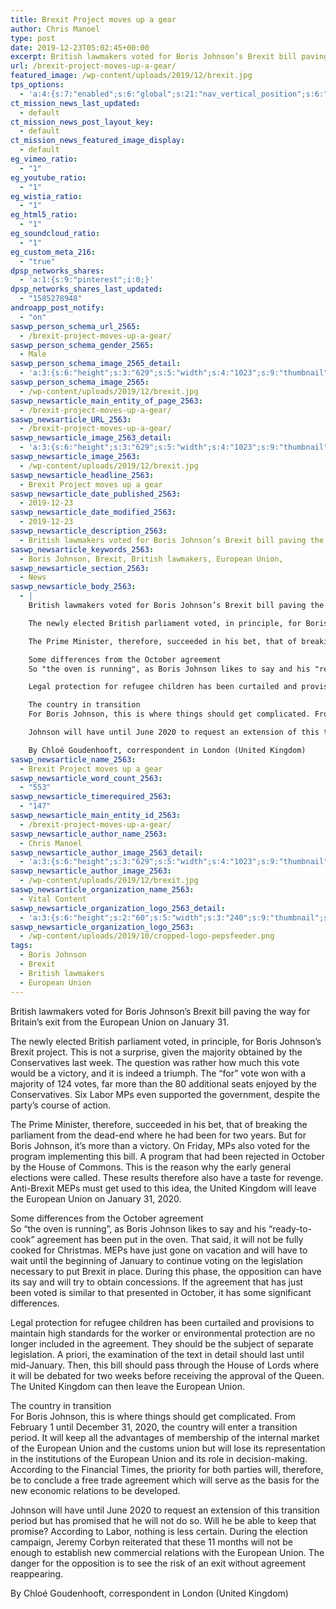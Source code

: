 ```yaml
---
title: Brexit Project moves up a gear
author: Chris Manoel
type: post
date: 2019-12-23T05:02:45+00:00
excerpt: British lawmakers voted for Boris Johnson’s Brexit bill paving the way for Britain’s exit from the European Union on January 31.
url: /brexit-project-moves-up-a-gear/
featured_image: /wp-content/uploads/2019/12/brexit.jpg
tps_options:
  - 'a:4:{s:7:"enabled";s:6:"global";s:21:"nav_vertical_position";s:6:"global";s:23:"nav_hide_on_first_slide";b:0;s:23:"slide_loading_mechanism";s:6:"global";}'
ct_mission_news_last_updated:
  - default
ct_mission_news_post_layout_key:
  - default
ct_mission_news_featured_image_display:
  - default
eg_vimeo_ratio:
  - "1"
eg_youtube_ratio:
  - "1"
eg_wistia_ratio:
  - "1"
eg_html5_ratio:
  - "1"
eg_soundcloud_ratio:
  - "1"
eg_custom_meta_216:
  - "true"
dpsp_networks_shares:
  - 'a:1:{s:9:"pinterest";i:0;}'
dpsp_networks_shares_last_updated:
  - "1585278948"
androapp_post_notify:
  - "on"
saswp_person_schema_url_2565:
  - /brexit-project-moves-up-a-gear/
saswp_person_schema_gender_2565:
  - Male
saswp_person_schema_image_2565_detail:
  - 'a:3:{s:6:"height";s:3:"629";s:5:"width";s:4:"1023";s:9:"thumbnail";s:65:"/wp-content/uploads/2019/12/brexit.jpg";}'
saswp_person_schema_image_2565:
  - /wp-content/uploads/2019/12/brexit.jpg
saswp_newsarticle_main_entity_of_page_2563:
  - /brexit-project-moves-up-a-gear/
saswp_newsarticle_URL_2563:
  - /brexit-project-moves-up-a-gear/
saswp_newsarticle_image_2563_detail:
  - 'a:3:{s:6:"height";s:3:"629";s:5:"width";s:4:"1023";s:9:"thumbnail";s:65:"/wp-content/uploads/2019/12/brexit.jpg";}'
saswp_newsarticle_image_2563:
  - /wp-content/uploads/2019/12/brexit.jpg
saswp_newsarticle_headline_2563:
  - Brexit Project moves up a gear
saswp_newsarticle_date_published_2563:
  - 2019-12-23
saswp_newsarticle_date_modified_2563:
  - 2019-12-23
saswp_newsarticle_description_2563:
  - British lawmakers voted for Boris Johnson’s Brexit bill paving the way for Britain’s exit from the European Union on January 31.
saswp_newsarticle_keywords_2563:
  - Boris Johnson, Brexit, British lawmakers, European Union,
saswp_newsarticle_section_2563:
  - News
saswp_newsarticle_body_2563:
  - |
    British lawmakers voted for Boris Johnson’s Brexit bill paving the way for Britain’s exit from the European Union on January 31.

    The newly elected British parliament voted, in principle, for Boris Johnson's Brexit project. This is not a surprise, given the majority obtained by the Conservatives last week. The question was rather how much this vote would be a victory, and it is indeed a triumph. The "for" vote won with a majority of 124 votes, far more than the 80 additional seats enjoyed by the Conservatives. Six Labor MPs even supported the government, despite the party's course of action.

    The Prime Minister, therefore, succeeded in his bet, that of breaking the parliament from the dead-end where he had been for two years. But for Boris Johnson, it's more than a victory. On Friday, MPs also voted for the program implementing this bill. A program that had been rejected in October by the House of Commons. This is the reason why the early general elections were called. These results therefore also have a taste for revenge. Anti-Brexit MEPs must get used to this idea, the United Kingdom will leave the European Union on January 31, 2020.

    Some differences from the October agreement
    So "the oven is running", as Boris Johnson likes to say and his "ready-to-cook" agreement has been put in the oven. That said, it will not be fully cooked for Christmas. MEPs have just gone on vacation and will have to wait until the beginning of January to continue voting on the legislation necessary to put Brexit in place. During this phase, the opposition can have its say and will try to obtain concessions. If the agreement that has just been voted is similar to that presented in October, it has some significant differences.

    Legal protection for refugee children has been curtailed and provisions to maintain high standards for the worker or environmental protection are no longer included in the agreement. They should be the subject of separate legislation. A priori, the examination of the text in detail should last until mid-January. Then, this bill should pass through the House of Lords where it will be debated for two weeks before receiving the approval of the Queen. The United Kingdom can then leave the European Union.

    The country in transition
    For Boris Johnson, this is where things should get complicated. From February 1 until December 31, 2020, the country will enter a transition period. It will keep all the advantages of membership of the internal market of the European Union and the customs union but will lose its representation in the institutions of the European Union and its role in decision-making. According to the Financial Times, the priority for both parties will, therefore, be to conclude a free trade agreement which will serve as the basis for the new economic relations to be developed.

    Johnson will have until June 2020 to request an extension of this transition period but has promised that he will not do so. Will he be able to keep that promise? According to Labor, nothing is less certain. During the election campaign, Jeremy Corbyn reiterated that these 11 months will not be enough to establish new commercial relations with the European Union. The danger for the opposition is to see the risk of an exit without agreement reappearing.

    By Chloé Goudenhooft, correspondent in London (United Kingdom)
saswp_newsarticle_name_2563:
  - Brexit Project moves up a gear
saswp_newsarticle_word_count_2563:
  - "553"
saswp_newsarticle_timerequired_2563:
  - "147"
saswp_newsarticle_main_entity_id_2563:
  - /brexit-project-moves-up-a-gear/
saswp_newsarticle_author_name_2563:
  - Chris Manoel
saswp_newsarticle_author_image_2563_detail:
  - 'a:3:{s:6:"height";s:3:"629";s:5:"width";s:4:"1023";s:9:"thumbnail";s:65:"/wp-content/uploads/2019/12/brexit.jpg";}'
saswp_newsarticle_author_image_2563:
  - /wp-content/uploads/2019/12/brexit.jpg
saswp_newsarticle_organization_name_2563:
  - Vital Content
saswp_newsarticle_organization_logo_2563_detail:
  - 'a:3:{s:6:"height";s:2:"60";s:5:"width";s:3:"240";s:9:"thumbnail";s:82:"/wp-content/uploads/2019/10/cropped-logo-pepsfeeder.png";}'
saswp_newsarticle_organization_logo_2563:
  - /wp-content/uploads/2019/10/cropped-logo-pepsfeeder.png
tags:
  - Boris Johnson
  - Brexit
  - British lawmakers
  - European Union
---
```


British lawmakers voted for Boris Johnson’s Brexit bill paving the way for Britain’s exit from the European Union on January 31.

The newly elected British parliament voted, in principle, for Boris Johnson&#8217;s Brexit project. This is not a surprise, given the majority obtained by the Conservatives last week. The question was rather how much this vote would be a victory, and it is indeed a triumph. The &#8220;for&#8221; vote won with a majority of 124 votes, far more than the 80 additional seats enjoyed by the Conservatives. Six Labor MPs even supported the government, despite the party&#8217;s course of action.

The Prime Minister, therefore, succeeded in his bet, that of breaking the parliament from the dead-end where he had been for two years. But for Boris Johnson, it&#8217;s more than a victory. On Friday, MPs also voted for the program implementing this bill. A program that had been rejected in October by the House of Commons. This is the reason why the early general elections were called. These results therefore also have a taste for revenge. Anti-Brexit MEPs must get used to this idea, the United Kingdom will leave the European Union on January 31, 2020.

Some differences from the October agreement  
So &#8220;the oven is running&#8221;, as Boris Johnson likes to say and his &#8220;ready-to-cook&#8221; agreement has been put in the oven. That said, it will not be fully cooked for Christmas. MEPs have just gone on vacation and will have to wait until the beginning of January to continue voting on the legislation necessary to put Brexit in place. During this phase, the opposition can have its say and will try to obtain concessions. If the agreement that has just been voted is similar to that presented in October, it has some significant differences.

Legal protection for refugee children has been curtailed and provisions to maintain high standards for the worker or environmental protection are no longer included in the agreement. They should be the subject of separate legislation. A priori, the examination of the text in detail should last until mid-January. Then, this bill should pass through the House of Lords where it will be debated for two weeks before receiving the approval of the Queen. The United Kingdom can then leave the European Union.

The country in transition  
For Boris Johnson, this is where things should get complicated. From February 1 until December 31, 2020, the country will enter a transition period. It will keep all the advantages of membership of the internal market of the European Union and the customs union but will lose its representation in the institutions of the European Union and its role in decision-making. According to the Financial Times, the priority for both parties will, therefore, be to conclude a free trade agreement which will serve as the basis for the new economic relations to be developed.

Johnson will have until June 2020 to request an extension of this transition period but has promised that he will not do so. Will he be able to keep that promise? According to Labor, nothing is less certain. During the election campaign, Jeremy Corbyn reiterated that these 11 months will not be enough to establish new commercial relations with the European Union. The danger for the opposition is to see the risk of an exit without agreement reappearing.

By Chloé Goudenhooft, correspondent in London (United Kingdom)
